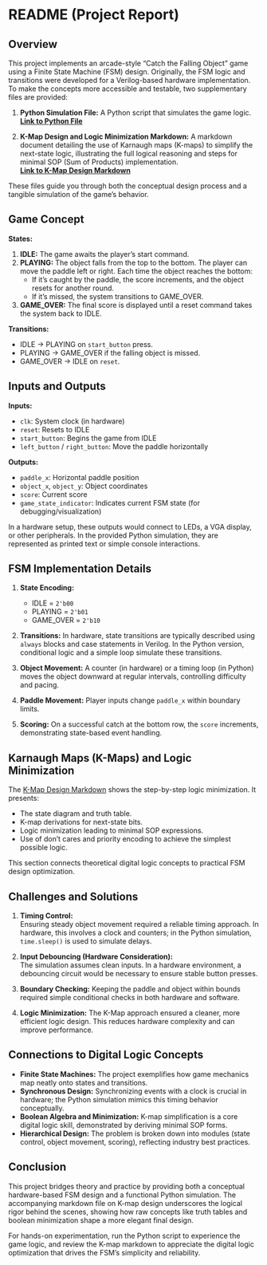 # README (Project Report)

## Overview

This project implements an arcade-style “Catch the Falling Object” game using a Finite State Machine (FSM) design. Originally, the FSM logic and transitions were developed for a Verilog-based hardware implementation. To make the concepts more accessible and testable, two supplementary files are provided:

1. **Python Simulation File:** A Python script that simulates the game logic.  
   [**Link to Python File**](./fsmgame.py)

2. **K-Map Design and Logic Minimization Markdown:** A markdown document detailing the use of Karnaugh maps (K-maps) to simplify the next-state logic, illustrating the full logical reasoning and steps for minimal SOP (Sum of Products) implementation.  
   [**Link to K-Map Design Markdown**](./fsmdesign.md)

These files guide you through both the conceptual design process and a tangible simulation of the game’s behavior.

## Game Concept

**States:**
1. **IDLE:** The game awaits the player’s start command.
2. **PLAYING:** The object falls from the top to the bottom. The player can move the paddle left or right. Each time the object reaches the bottom:
   - If it’s caught by the paddle, the score increments, and the object resets for another round.
   - If it’s missed, the system transitions to GAME_OVER.
3. **GAME_OVER:** The final score is displayed until a reset command takes the system back to IDLE.

**Transitions:**
- IDLE → PLAYING on `start_button` press.
- PLAYING → GAME_OVER if the falling object is missed.
- GAME_OVER → IDLE on `reset`.

## Inputs and Outputs

**Inputs:**
- `clk`: System clock (in hardware)
- `reset`: Resets to IDLE
- `start_button`: Begins the game from IDLE
- `left_button` / `right_button`: Move the paddle horizontally

**Outputs:**
- `paddle_x`: Horizontal paddle position
- `object_x`, `object_y`: Object coordinates
- `score`: Current score
- `game_state_indicator`: Indicates current FSM state (for debugging/visualization)

In a hardware setup, these outputs would connect to LEDs, a VGA display, or other peripherals. In the provided Python simulation, they are represented as printed text or simple console interactions.

## FSM Implementation Details

1. **State Encoding:**
   - IDLE = `2'b00`
   - PLAYING = `2'b01`
   - GAME_OVER = `2'b10`

2. **Transitions:**
   In hardware, state transitions are typically described using `always` blocks and case statements in Verilog. In the Python version, conditional logic and a simple loop simulate these transitions.

3. **Object Movement:**
   A counter (in hardware) or a timing loop (in Python) moves the object downward at regular intervals, controlling difficulty and pacing.

4. **Paddle Movement:**
   Player inputs change `paddle_x` within boundary limits.

5. **Scoring:**
   On a successful catch at the bottom row, the `score` increments, demonstrating state-based event handling.

## Karnaugh Maps (K-Maps) and Logic Minimization

The [K-Map Design Markdown](./fsmdesign.md) shows the step-by-step logic minimization. It presents:

- The state diagram and truth table.
- K-map derivations for next-state bits.
- Logic minimization leading to minimal SOP expressions.
- Use of don’t cares and priority encoding to achieve the simplest possible logic.

This section connects theoretical digital logic concepts to practical FSM design optimization.

## Challenges and Solutions

1. **Timing Control:**  
   Ensuring steady object movement required a reliable timing approach. In hardware, this involves a clock and counters; in the Python simulation, `time.sleep()` is used to simulate delays.

2. **Input Debouncing (Hardware Consideration):**  
   The simulation assumes clean inputs. In a hardware environment, a debouncing circuit would be necessary to ensure stable button presses.

3. **Boundary Checking:**
   Keeping the paddle and object within bounds required simple conditional checks in both hardware and software.

4. **Logic Minimization:**
   The K-Map approach ensured a cleaner, more efficient logic design. This reduces hardware complexity and can improve performance.

## Connections to Digital Logic Concepts

- **Finite State Machines:** The project exemplifies how game mechanics map neatly onto states and transitions.
- **Synchronous Design:** Synchronizing events with a clock is crucial in hardware; the Python simulation mimics this timing behavior conceptually.
- **Boolean Algebra and Minimization:** K-map simplification is a core digital logic skill, demonstrated by deriving minimal SOP forms.
- **Hierarchical Design:** The problem is broken down into modules (state control, object movement, scoring), reflecting industry best practices.

## Conclusion

This project bridges theory and practice by providing both a conceptual hardware-based FSM design and a functional Python simulation. The accompanying markdown file on K-map design underscores the logical rigor behind the scenes, showing how raw concepts like truth tables and boolean minimization shape a more elegant final design.

For hands-on experimentation, run the Python script to experience the game logic, and review the K-map markdown to appreciate the digital logic optimization that drives the FSM’s simplicity and reliability.
